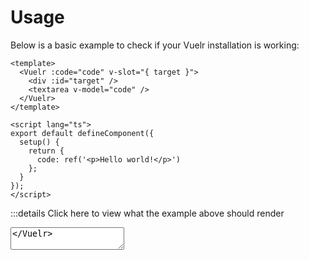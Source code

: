 # Usage

Below is a basic example to check if your Vuelr installation is working:

```vue
<template>
  <Vuelr :code="code" v-slot="{ target }">
    <div :id="target" />
    <textarea v-model="code" />
  </Vuelr>
</template>

<script lang="ts">
export default defineComponent({
  setup() {
    return {
      code: ref('<p>Hello world!</p>')
    };
  }
});
</script>
```

:::details Click here to view what the example above should render

<Vuelr :code="code" v-slot="{ target }">
  <div :id="target" />
  <textarea v-model="code" />
</Vuelr>

:::

Vuelr includes very basic `<textarea>` and preview elements for testing the component. Vuelr does not include any sophisticated editor or styling.

It's now up to you to add this using the [slots](#slots) Vuelr exposes. When you populate the default slot, the basic elements are disabled.

The example below uses [CodeMirror](https://codemirror.net). You can also view the complete source code of this component [here](https://github.com/jonataw/vuelr/tree/master/docs/.vuepress/components/examples/CodeMirror.vue).

<ExampleCodeMirror />

## Props

<div class="props">

| Name            | Type   | Default | Description                                                                               |
| --------------- | ------ | ------- | ----------------------------------------------------------------------------------------- |
| code            | string |         | The code for Vuelr to render.                                                             |
| value / v-model | string |         | The code for Vuelr to render. Only applies if you use Vuelr without default slot content. |

</div>

## Events

<div class="events">

| Event             | Arguments                                                  | Description                                                 |
| ----------------- | ---------------------------------------------------------- | ----------------------------------------------------------- |
| update:modelValue | <A name="value">The value the textarea was changed to.</A> | Only applies if you use Vuelr without default slot content. |

</div>

## Slots

<div class="slots">

| Slot    | Properties                                                                                                                                                                                                                                                                                     |
| ------- | ---------------------------------------------------------------------------------------------------------------------------------------------------------------------------------------------------------------------------------------------------------------------------------------------- |
| default | <T name="target">The element ID Vuelr tries to render the dynamic component to.</T><T name="iteration">Every change of the code increases iteration by one.</T><T name="error">The current Vuelr error.</T><T name="compiled">Includes the compiled template, script and style as strings.</T> |

</div>

::: tip
Below is an example on how you can access the slot properties.

```vue
<Vuelr :code="code" v-slot="{ target, error, iteration, compiled }">
  <ul>
    <li>{{ target }}</li>
    <li>{{ error }}</li>
    <li>{{ iteration }}</li>
    <li>{{ compiled }}</li>
  </ul>
</Vuelr>
```

:::

<script>
export default {
  data() {
    return {
      code: `<p>Hello world!</p>`,
    }
  }
}
</script>
